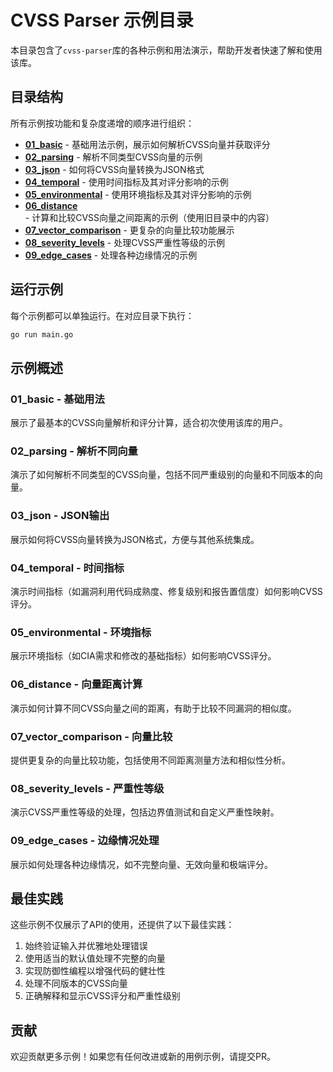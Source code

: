 # CVSS Parser 示例目录

本目录包含了`cvss-parser`库的各种示例和用法演示，帮助开发者快速了解和使用该库。

## 目录结构

所有示例按功能和复杂度递增的顺序进行组织：

- **[01_basic](./01_basic)** - 基础用法示例，展示如何解析CVSS向量并获取评分
- **[02_parsing](./02_parsing)** - 解析不同类型CVSS向量的示例
- **[03_json](./03_json)** - 如何将CVSS向量转换为JSON格式
- **[04_temporal](./04_temporal)** - 使用时间指标及其对评分影响的示例
- **[05_environmental](./05_environmental)** - 使用环境指标及其对评分影响的示例
- **[06_distance](./06_distance)** - 计算和比较CVSS向量之间距离的示例（使用旧目录中的内容）
- **[07_vector_comparison](./07_vector_comparison)** - 更复杂的向量比较功能展示
- **[08_severity_levels](./08_severity_levels)** - 处理CVSS严重性等级的示例
- **[09_edge_cases](./09_edge_cases)** - 处理各种边缘情况的示例

## 运行示例

每个示例都可以单独运行。在对应目录下执行：

```bash
go run main.go
```

## 示例概述

### 01_basic - 基础用法
展示了最基本的CVSS向量解析和评分计算，适合初次使用该库的用户。

### 02_parsing - 解析不同向量
演示了如何解析不同类型的CVSS向量，包括不同严重级别的向量和不同版本的向量。

### 03_json - JSON输出
展示如何将CVSS向量转换为JSON格式，方便与其他系统集成。

### 04_temporal - 时间指标
演示时间指标（如漏洞利用代码成熟度、修复级别和报告置信度）如何影响CVSS评分。

### 05_environmental - 环境指标
展示环境指标（如CIA需求和修改的基础指标）如何影响CVSS评分。

### 06_distance - 向量距离计算
演示如何计算不同CVSS向量之间的距离，有助于比较不同漏洞的相似度。

### 07_vector_comparison - 向量比较
提供更复杂的向量比较功能，包括使用不同距离测量方法和相似性分析。

### 08_severity_levels - 严重性等级
演示CVSS严重性等级的处理，包括边界值测试和自定义严重性映射。

### 09_edge_cases - 边缘情况处理
展示如何处理各种边缘情况，如不完整向量、无效向量和极端评分。

## 最佳实践

这些示例不仅展示了API的使用，还提供了以下最佳实践：

1. 始终验证输入并优雅地处理错误
2. 使用适当的默认值处理不完整的向量
3. 实现防御性编程以增强代码的健壮性
4. 处理不同版本的CVSS向量
5. 正确解释和显示CVSS评分和严重性级别

## 贡献

欢迎贡献更多示例！如果您有任何改进或新的用例示例，请提交PR。 
